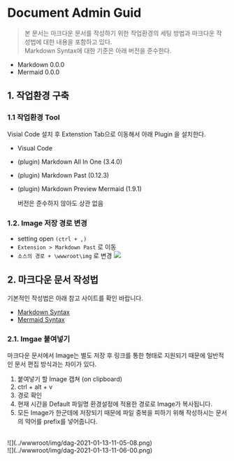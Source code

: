 # Document Admin Guid
> 본 문서는 마크다운 문서를 작성하기 위한 작업환경의 세팅 방법과 마크다운 작성법에 대한 내용을 포함하고 있다.   
> Markdown Syntax에 대한 기준은 아래 버전을 준수한다.
- Markdown 0.0.0
- Mermaid 0.0.0

## **1. 작업환경 구축**
### **1.1 작업환경 Tool**
Visial Code 설치 후 Extenstion Tab으로 이동해서 아래 Plugin 을 설치한다.
- Visual Code
- (plugin) Markdown All In One (3.4.0)
- (plugin) Markdown Past (0.12.3)
- (plugin) Markdown Preview Mermaid (1.9.1)
  
  버전은 준수하지 않아도 상관 없음

### **1.2. Image 저장 경로 변경**
- setting open `(ctrl + ,)`
- `Extension > Markdown Past` 로 이동
- `소스의 경로 + \wwwroot\img` 로 변경
![](../wwwroot/img/dag-2021-01-13-10-54-53.png)


## **2. 마크다운 문서 작성법**
기본적인 작성법은 아래 참고 사이트를 확인 바랍니다.
- [Markdown Syntax](https://www.markdownguide.org/basic-syntax/)
- [Mermaid Syntax](https://mermaid-js.github.io/mermaid/#/)

### 2.1. Imgae 붙여넣기
마크다운 문서에서 Image는 별도 저장 후 링크를 통한 형태로 지원되기 때문에 일반적인 문서 편집 방식과는 차이가 있다. 

1. 붙여넣기 할 Image 캡쳐 (on clipboard)
1. ctrl + alt + v
1. 경로 확인
1. 현재 시간을 Default 파일명 환경설정에 적용한 경로로 Image가 복사됩니다.
1. 모든 Image가 한군데에 저장되기 때문에 파일 중복을 피하기 위해 작성하시는 문서의 약어를 prefix를 넣어줍니다.   
<br/>
   ![](../wwwroot/img/dag-2021-01-13-11-05-08.png)
<br/>
   ![](../wwwroot/img/dag-2021-01-13-11-06-00.png)